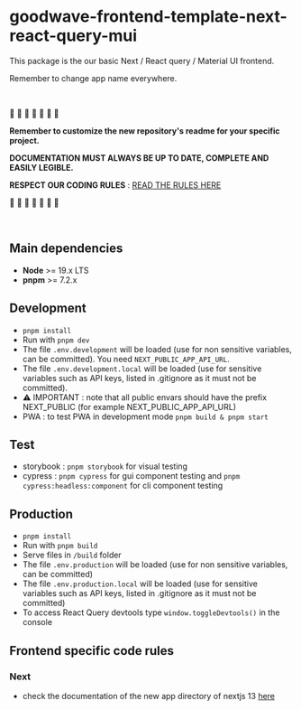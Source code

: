# goodwave-frontend-template-next-react-query-mui

This package is the our basic Next / React query / Material UI frontend.

Remember to change app name everywhere.

&nbsp;

🔴 🔴 🔴 🔴 🔴 🔴 🔴

**Remember to customize the new repository's readme for your specific project.**

**DOCUMENTATION MUST ALWAYS BE UP TO DATE, COMPLETE AND EASILY LEGIBLE.**

**RESPECT OUR CODING RULES** : [READ THE RULES HERE](CODING-RULES.md)

🔴 🔴 🔴 🔴 🔴 🔴 🔴

&nbsp;
&nbsp;

## Main dependencies

- **Node** >= 19.x LTS
- **pnpm** >= 7.2.x


## Development

- `pnpm install`
- Run with `pnpm dev`
- The file `.env.development` will be loaded (use for non sensitive variables, can be committed). You need `NEXT_PUBLIC_APP_API_URL`.
- The file `.env.development.local` will be loaded (use for sensitive variables such as API keys, listed in .gitignore as it must not be committed).
- ⚠ IMPORTANT : note that all public envars should have the prefix NEXT_PUBLIC (for example NEXT_PUBLIC_APP_API_URL)
- PWA : to test PWA in development mode `pnpm build & pnpm start`

## Test

- storybook : `pnpm storybook` for visual testing
- cypress : `pnpm cypress` for gui component testing and `pnpm cypress:headless:component` for cli component testing

## Production

- `pnpm install`
- Run with `pnpm build`
- Serve files in `/build` folder
- The file `.env.production` will be loaded (use for non sensitive variables, can be committed)
- The file `.env.production.local` will be loaded (use for sensitive variables such as API keys, listed in .gitignore as it must not be committed)
- To access React Query devtools type `window.toggleDevtools()` in the console

## Frontend specific code rules

### Next

- check the documentation of the new app directory of nextjs 13 [here](https://beta.nextjs.org/docs)
